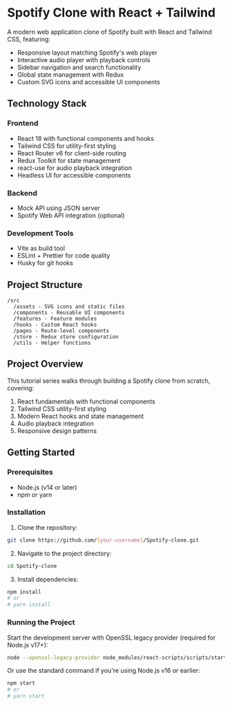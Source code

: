 # Spotify Clone with React + Tailwind

A modern web application clone of Spotify built with React and Tailwind CSS, featuring:

- Responsive layout matching Spotify's web player
- Interactive audio player with playback controls
- Sidebar navigation and search functionality
- Global state management with Redux
- Custom SVG icons and accessible UI components

## Technology Stack

### Frontend

- React 18 with functional components and hooks
- Tailwind CSS for utility-first styling
- React Router v6 for client-side routing
- Redux Toolkit for state management
- react-use for audio playback integration
- Headless UI for accessible components

### Backend

- Mock API using JSON server
- Spotify Web API integration (optional)

### Development Tools

- Vite as build tool
- ESLint + Prettier for code quality
- Husky for git hooks

## Project Structure

```
/src
  /assets - SVG icons and static files
  /components - Reusable UI components
  /features - Feature modules
  /hooks - Custom React hooks
  /pages - Route-level components
  /store - Redux store configuration
  /utils - Helper functions
```

## Project Overview

This tutorial series walks through building a Spotify clone from scratch, covering:

1. React fundamentals with functional components
2. Tailwind CSS utility-first styling
3. Modern React hooks and state management
4. Audio playback integration
5. Responsive design patterns

## Getting Started

### Prerequisites

- Node.js (v14 or later)
- npm or yarn

### Installation

1. Clone the repository:

```bash
git clone https://github.com/[your-username]/Spotify-clone.git
```

2. Navigate to the project directory:

```bash
cd Spotify-clone
```

3. Install dependencies:

```bash
npm install
# or
# yarn install
```

### Running the Project

Start the development server with OpenSSL legacy provider (required for Node.js v17+):

```bash
node --openssl-legacy-provider node_modules/react-scripts/scripts/start.js
```

Or use the standard command if you're using Node.js v16 or earlier:

```bash
npm start
# or
# yarn start
```
